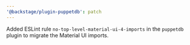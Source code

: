 ```yaml
---
'@backstage/plugin-puppetdb': patch
---
```


Added ESLint rule `no-top-level-material-ui-4-imports` in the `puppetdb` plugin to migrate the Material UI imports.
